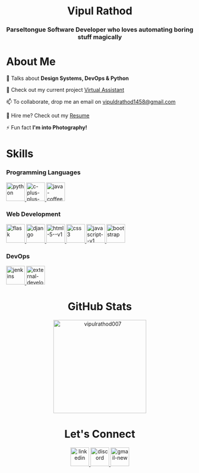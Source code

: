 <div align="center">
    <h1>Vipul Rathod</h1>
    <h3>Parseltongue Software Developer who loves automating boring stuff magically</h3>
</div>

<div>

# About Me

💬 Talks about **Design Systems, DevOps & Python**

🔭 Check out my current project [Virtual Assistant](https://github.com/VipulRathod007/VirtualAssistant)

📫 To collaborate, drop me an email on <a href="mailto:vipuldrathod1458@gmail.com">vipuldrathod1458@gmail.com</a>

📄 Hire me? Check out my [Resume](https://drive.google.com/file/d/1mPwRLfjkcfOYssdoPLzAb_hRHGiCkQ93/view)

⚡ Fun fact **I'm into Photography!**

</div>

<div name="tools" class="row">

# Skills
  
<div>

### Programming Languages

<a href="#" target="_blank" rel="noreferrer">
    <img width="50" height="50" src="https://img.icons8.com/ios-filled/50/ffffff/python.png" alt="python"/>
</a>
<a href="#" target="_blank" rel="noreferrer">
    <img width="50" height="50" src="https://img.icons8.com/ios-filled/50/ffffff/c-plus-plus-logo.png" alt="c-plus-plus-logo"/>
</a>
<a href="#" target="_blank" rel="noreferrer">
    <img width="50" height="50" src="https://img.icons8.com/ios/50/ffffff/java-coffee-cup-logo--v1.png" alt="java-coffee-cup-logo--v1"/>
</a>
</div>

<div>

### Web Development

<a href="#" target="_blank" rel="noreferrer">
    <img width="50" height="50" src="https://img.icons8.com/ios/50/ffffff/flask.png" alt="flask"/>
</a>
<a href="#" target="_blank" rel="noreferrer">
    <img width="50" height="50" src="https://img.icons8.com/ios-filled/50/ffffff/django.png" alt="django"/>
</a>
<a href="#" target="_blank" rel="noreferrer">
    <img width="50" height="50" src="https://img.icons8.com/ios/50/ffffff/html-5--v1.png" alt="html-5--v1"/>
</a>
<a href="#" target="_blank" rel="noreferrer">
    <img width="50" height="50" src="https://img.icons8.com/ios/50/ffffff/css3.png" alt="css3"/>
</a>
<a href="#" target="_blank" rel="noreferrer">
    <img width="50" height="50" src="https://img.icons8.com/ios/50/ffffff/javascript--v1.png" alt="javascript--v1"/>
</a>
<a href="#" target="_blank" rel="noreferrer">
    <img width="50" height="50" src="https://img.icons8.com/windows/50/ffffff/bootstrap.png" alt="bootstrap"/>
</a>
</div>

<div>
  
### DevOps

<a href="#" target="_blank" rel="noreferrer">
    <img width="50" height="50" src="https://img.icons8.com/windows/50/ffffff/jenkins.png" alt="jenkins"/>
</a>
<a href="#" target="_blank" rel="noreferrer">
    <img width="50" height="50" src="https://img.icons8.com/external-tal-revivo-bold-tal-revivo/50/ffffff/external-development-experience-through-the-native-integrations-of-azure-with-visual-studio-logo-bold-tal-revivo.png" alt="external-development-experience-through-the-native-integrations-of-azure-with-visual-studio-logo-bold-tal-revivo"/>
</a>
</div>

<div align="center">

# GitHub Stats
<p>
    <img height="250" src="https://github-readme-stats.vercel.app/api/top-langs?username=vipulrathod007&show_icons=true&theme=transparent&locale=en&layout=compact&langs_count=10&title_color=ffffff&text_color=ffffff" alt="vipulrathod007" />
</p>
</div>

<div align="center">

# Let's Connect
<p>
<a href="https://linkedin.com/in/vipulrathod7" target="blank">
    <img width="50" height="50" src="https://img.icons8.com/ios/500/ffffff/linkedin.png" alt="linkedin"/>
</a>
<a href="https://discord.gg/vrathodev" target="blank">
    <img width="50" height="50" src="https://img.icons8.com/pulsar-line/500/ffffff/discord-new-logo.png" alt="discord"/>
</a>
<a href="mailto:vipuldrathod1458@gmail.com" target="blank">
    <img width="50" height="50" src="https://img.icons8.com/ios-filled/50/ffffff/gmail-new.png" alt="gmail-new"/>
</a>
</p>
</div>
